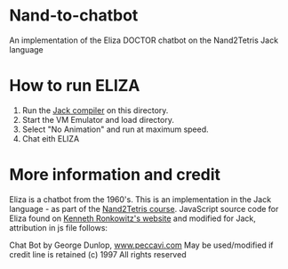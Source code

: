 # Nand-to-chatbot
An implementation of the Eliza DOCTOR chatbot on the Nand2Tetris Jack language

# How to run ELIZA

1. Run the [Jack compiler](https://www.nand2tetris.org/software) on this directory.
2. Start the VM Emulator and load directory.
3. Select "No Animation" and run at maximum speed.
4. Chat eith ELIZA

# More information and credit
Eliza is a chatbot from the 1960's. This is an implementation in the Jack language - as part of the [Nand2Tetris course](https://www.nand2tetris.org/). JavaScript source code for Eliza found on [Kenneth Ronkowitz's website](https://web.njit.edu/~ronkowit/eliza.html) and modified for Jack, attribution in js file follows:

Chat Bot by George Dunlop, www.peccavi.com
May be used/modified if credit line is retained (c) 1997 All rights reserved
